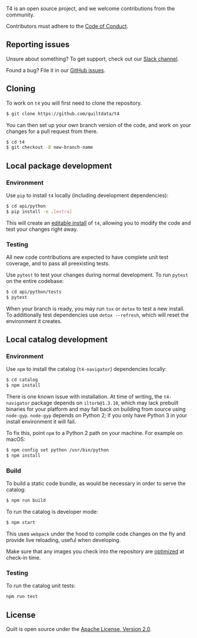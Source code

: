 T4 is an open source project, and we welcome contributions from the community.

Contributors must adhere to the [Code of Conduct](https://github.com/quiltdata/quilt/blob/master/docs/CODE_OF_CONDUCT.md).

## Reporting issues
Unsure about something? To get support, check out our [Slack channel](https://quiltusers.slack.com/messages).

Found a bug? File it in our [GitHub issues](https://github.com/quiltdata/t4/issues).

## Cloning
To work on `t4` you will first need to clone the repository.

```bash
$ git clone https://github.com/quiltdata/t4
```

You can then set up your own branch version of the code, and work on your changes for a pull request from there.

```bash
$ cd t4
$ git checkout -B new-branch-name
```

## Local package development
### Environment
Use `pip` to install `t4` locally (including development dependencies):

```bash
$ cd api/python
$ pip install -e .[extra]
```

This will create an [editable install](https://pip.pypa.io/en/stable/reference/pip_install/#editable-installs) of `t4`, allowing you to modify the code and test your changes right away.

### Testing
All new code contributions are expected to have complete unit test coverage, and to pass all preexisting tests.

Use `pytest` to test your changes during normal development. To run `pytest` on the entire codebase:

```bash
$ cd api/python/tests
$ pytest
```

When your branch is ready, you may run `tox` or `detox` to test a new install. To additionally test dependencies use `detox --refresh`, which will reset the environment it creates.

## Local catalog development
### Environment
Use `npm` to install the catalog (`t4-navigator`) dependencies locally:

```bash
$ cd catalog
$ npm install
```

There is one known issue with installation. At time of writing, the `t4-navigator` package depends on `iltorb@1.3.10`, which may lack prebuilt binaries for your platform and may fall back on building from source using `node-gyp`. `node-gyp` depends on Python 2; if you only have Python 3 in your install environment it will fail.

To fix this, point `npm` to a Python 2 path on your machine. For example on macOS:

```bash
$ npm config set python /usr/bin/python
$ npm install
```

### Build
To build a static code bundle, as would be necessary in order to serve the catalog:

```bash
$ npm run build
```

To run the catalog is developer mode:

```bash
$ npm start
```

This uses `webpack` under the hood to compile code changes on the fly and provide live reloading, useful when developing.

Make sure that any images you check into the repository are [optimized](https://kinsta.com/blog/optimize-images-for-web/) at check-in time.

### Testing
To run the catalog unit tests:

```bash
npm run test
```

## License

Quilt is open source under the [Apache License, Version 2.0](https://github.com/quiltdata/quilt/tree/7a4a6db12839e2b932847db5224b858da52db200/LICENSE/README.md).
